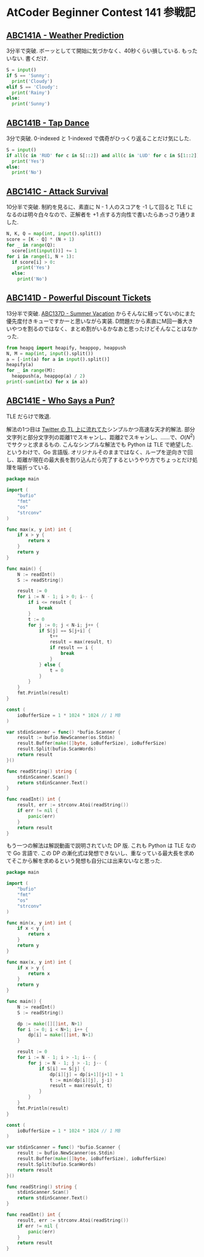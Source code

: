 # AtCoder Beginner Contest 141 参戦記

## [ABC141A - Weather Prediction](https://atcoder.jp/contests/abc141/tasks/abc141_a)

3分半で突破. ボーッとしてて開始に気づかなく、40秒くらい損している. もったいない. 書くだけ.

```python
S = input()
if S == 'Sunny':
  print('Cloudy')
elif S == 'Cloudy':
  print('Rainy')
else:
  print('Sunny')
```

## [ABC141B - Tap Dance](https://atcoder.jp/contests/abc141/tasks/abc141_b)

3分で突破. 0-indexed と 1-indexed で偶奇がひっくり返ることだけ気にした.

```python
S = input()
if all(c in 'RUD' for c in S[::2]) and all(c in 'LUD' for c in S[1::2]):
  print('Yes')
else:
  print('No')
```

## [ABC141C - Attack Survival](https://atcoder.jp/contests/abc141/tasks/abc141_c)

10分半で突破. 制約を見るに、素直に N - 1 人のスコアを -1 して回ると TLE になるのは明々白々なので、正解者を +1 点する方向性で書いたらあっさり通りました.

```python
N, K, Q = map(int, input().split())
score = [K - Q] * (N + 1)
for _ in range(Q):
  score[int(input())] += 1
for i in range(1, N + 1):
  if score[i] > 0:
    print('Yes')
  else:
    print('No')
```

## [ABC141D - Powerful Discount Tickets](https://atcoder.jp/contests/abc141/tasks/abc141_d)

13分半で突破. [ABC137D - Summer Vacation](https://atcoder.jp/contests/abc137/tasks/abc137_d) からそんなに経ってないのにまた優先度付きキューですかーと思いながら実装. D問題だから素直にM回一番大きいやつを割るのではなく、まとめ割がいるかなあと思ったけどそんなことはなかった.

```python
from heapq import heapify, heappop, heappush
N, M = map(int, input().split())
a = [-int(a) for a in input().split()]
heapify(a)
for _ in range(M):
  heappush(a, heappop(a) / 2)
print(-sum(int(x) for x in a))
```

## [ABC141E - Who Says a Pun?](https://atcoder.jp/contests/abc141/tasks/abc141_e)

TLE だらけで敗退.

解法の1つ目は [Twitter の TL 上に流れてた](https://twitter.com/elephantarium/status/1173240697069027330)シンプルかつ高速な天才的解法. 部分文字列と部分文字列の距離1でスキャンし、距離2でスキャンし、……で、*O*(*N*<sup>2</sup>)でサクッと求まるもの. こんなシンプルな解法でも Python は TLE で絶望した. というわけで、Go 言語版. オリジナルそのままではなく、ループを逆向きで回し、距離が現在の最大長を割り込んだら完了するというやり方でちょっとだけ処理を端折っている.

```go
package main

import (
	"bufio"
	"fmt"
	"os"
	"strconv"
)

func max(x, y int) int {
	if x > y {
		return x
	}
	return y
}

func main() {
	N := readInt()
	S := readString()

	result := 0
	for i := N - 1; i > 0; i-- {
		if i <= result {
			break
		}
		t := 0
		for j := 0; j < N-i; j++ {
			if S[j] == S[j+i] {
				t++
				result = max(result, t)
				if result == i {
					break
				}
			} else {
				t = 0
			}
		}
	}
	fmt.Println(result)
}

const (
	ioBufferSize = 1 * 1024 * 1024 // 1 MB
)

var stdinScanner = func() *bufio.Scanner {
	result := bufio.NewScanner(os.Stdin)
	result.Buffer(make([]byte, ioBufferSize), ioBufferSize)
	result.Split(bufio.ScanWords)
	return result
}()

func readString() string {
	stdinScanner.Scan()
	return stdinScanner.Text()
}

func readInt() int {
	result, err := strconv.Atoi(readString())
	if err != nil {
		panic(err)
	}
	return result
}
```

もう一つの解法は解説動画で説明されていた DP 版. これも Python は TLE なので Go 言語で. この DP の漸化式は発想できないし、重なっている最大長を求めてそこから解を求めるという発想も自分には出来ないなと思った.

```go
package main

import (
	"bufio"
	"fmt"
	"os"
	"strconv"
)

func min(x, y int) int {
	if x < y {
		return x
	}
	return y
}

func max(x, y int) int {
	if x > y {
		return x
	}
	return y
}

func main() {
	N := readInt()
	S := readString()

	dp := make([][]int, N+1)
	for i := 0; i < N+1; i++ {
		dp[i] = make([]int, N+1)
	}

	result := 0
	for i := N - 1; i > -1; i-- {
		for j := N - 1; j > -1; j-- {
			if S[i] == S[j] {
				dp[i][j] = dp[i+1][j+1] + 1
				t := min(dp[i][j], j-i)
				result = max(result, t)
			}
		}
	}
	fmt.Println(result)
}

const (
	ioBufferSize = 1 * 1024 * 1024 // 1 MB
)

var stdinScanner = func() *bufio.Scanner {
	result := bufio.NewScanner(os.Stdin)
	result.Buffer(make([]byte, ioBufferSize), ioBufferSize)
	result.Split(bufio.ScanWords)
	return result
}()

func readString() string {
	stdinScanner.Scan()
	return stdinScanner.Text()
}

func readInt() int {
	result, err := strconv.Atoi(readString())
	if err != nil {
		panic(err)
	}
	return result
}
```
